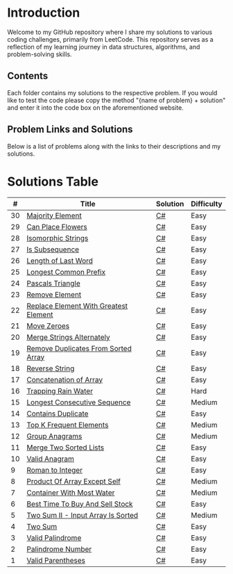 # **Introduction**

Welcome to my GitHub repository where I share my solutions to various coding challenges, primarily from LeetCode. This repository serves as a reflection of my learning journey in data structures, algorithms, and problem-solving skills.

## **Contents**

Each folder contains my solutions to the respective problem. If you would like to test the code please copy the method "{name of problem} + solution" and enter it into the code box on the aforementioned website.

## **Problem Links and Solutions**

Below is a list of problems along with the links to their descriptions and my solutions.



Solutions Table
========
| # | Title | Solution | Difficulty |
|---| ----- | -------- | ---------- |
|30| [Majority Element](https://leetcode.com/problems/majority-element/)| [C#](./ClassLibraryProblemSolutions/LeetCodeSolutions/MajorityElement.cs) |Easy|
|29| [Can Place Flowers](https://leetcode.com/problems/can-place-flowers/)| [C#](./ClassLibraryProblemSolutions/LeetCodeSolutions/CanPlaceFlowers.cs) |Easy|
|28| [Isomorphic Strings](https://leetcode.com/problems/isomorphic-strings/)| [C#](./ClassLibraryProblemSolutions/LeetCodeSolutions/IsomorphicStrings.cs) |Easy|
|27| [Is Subsequence](https://leetcode.com/problems/is-subsequence/)| [C#](./ClassLibraryProblemSolutions/LeetCodeSolutions/IsSubsequence.cs) |Easy|
|26| [Length of Last Word](https://leetcode.com/problems/length-of-last-word/)| [C#](./ClassLibraryProblemSolutions/LeetCodeSolutions/LengthOfLastWord.cs) |Easy|
|25| [Longest Common Prefix](https://leetcode.com/problems/longest-common-prefix/)| [C#](./ClassLibraryProblemSolutions/LeetCodeSolutions/LongestCommonPrefix.cs) |Easy|
|24| [Pascals Triangle](https://leetcode.com/problems/pascals-triangle)| [C#](./ClassLibraryProblemSolutions/LeetCodeSolutions/PascalsTriangle.cs) |Easy|
|23| [Remove Element](https://leetcode.com/problems/remove-element/)| [C#](./ClassLibraryProblemSolutions/LeetCodeSolutions/RemoveElement.cs) |Easy|
|22| [Replace Element With Greatest Element ](https://leetcode.com/problems/replace-elements-with-greatest-element-on-right-side/)| [C#](./ClassLibraryProblemSolutions/LeetCodeSolutions/ReplaceElementswithGreatestElementonRightSide.cs) |Easy|
|21| [Move Zeroes](https://leetcode.com/problems/move-zeroes/)| [C#](./ClassLibraryProblemSolutions/LeetCodeSolutions/MoveZeroes.cs) |Easy|
|20| [Merge Strings Alternately](https://leetcode.com/problems/merge-strings-alternately/)| [C#](./ClassLibraryProblemSolutions/LeetCodeSolutions/MergeStringsAlternately.cs) |Easy|
|19| [Remove Duplicates From Sorted Array](https://leetcode.com/problems/remove-duplicates-from-sorted-array)| [C#](./ClassLibraryProblemSolutions/LeetCodeSolutions/RemoveDuplicatesFromSortedArray.cs) |Easy|
|18| [Reverse String](https://leetcode.com/problems/reverse-string/)| [C#](./ClassLibraryProblemSolutions/LeetCodeSolutions/ReverseString.cs) |Easy|
|17| [Concatenation of Array](https://leetcode.com/problems/concatenation-of-array/description//)| [C#](./ClassLibraryProblemSolutions/LeetCodeSolutions/ConcatenationOfArray.cs) |Easy|
|16| [Trapping Rain Water](https://leetcode.com/problems/trapping-rain-water/)| [C#](./ClassLibraryProblemSolutions/LeetCodeSolutions/TrappingRainWater.cs) |Hard|
|15| [Longest Consecutive Sequence](https://leetcode.com/problems/longest-consecutive-sequence/)| [C#](./ClassLibraryProblemSolutions/LeetCodeSolutions/LongestConsecutiveSequence.cs) |Medium|
|14| [Contains Duplicate](https://leetcode.com/problems/contains-duplicate/)| [C#](./ClassLibraryProblemSolutions/LeetCodeSolutions/ContainsDuplicates.cs) |Easy|
|13| [Top K Frequent Elements](https://leetcode.com/problems/top-k-frequent-elements/)| [C#](./ClassLibraryProblemSolutions/LeetCodeSolutions/TopKFrequentElements.cs) |Medium|
|12| [Group Anagrams](https://leetcode.com/problems/group-anagrams/)| [C#](./ClassLibraryProblemSolutions/LeetCodeSolutions/GroupAnagrams.cs) |Medium|
|11| [Merge Two Sorted Lists](https://leetcode.com/problems/merge-two-sorted-lists/)| [C#](./ClassLibraryProblemSolutions/LeetCodeSolutions/MergeTwoSortedLists.cs) |Easy|
|10| [Valid Anagram](https://leetcode.com/problems/valid-anagram/)| [C#](./ClassLibraryProblemSolutions/LeetCodeSolutions/ValidAnagram.cs) |Easy|
|9| [Roman to Integer](https://leetcode.com/problems/roman-to-integer)| [C#](./ClassLibraryProblemSolutions/LeetCodeSolutions/RomanToInteger.cs) |Easy|
|8| [Product Of Array Except Self](https://leetcode.com/problems/product-of-array-except-self/)| [C#](./ClassLibraryProblemSolutions/LeetCodeSolutions/ProductOfArrayExeptSelf.cs) |Medium|
|7| [Container With Most Water](https://leetcode.com/problems/container-with-most-water)| [C#](./ClassLibraryProblemSolutions/LeetCodeSolutions/ContainerWithMostWater.cs) |Medium|
|6| [Best Time To Buy And Sell Stock](https://leetcode.com/problems/best-time-to-buy-and-sell-stock/)| [C#](./ClassLibraryProblemSolutions/LeetCodeSolutions/BestTimeToBuyAndSellStock.cs) |Easy|
|5| [Two Sum II - Input Array Is Sorted](https://leetcode.com/problems/two-sum-ii-input-array-is-sorted)| [C#](./ClassLibraryProblemSolutions/LeetCodeSolutions/TwoSumII.cs) |Medium|
|4| [Two Sum](https://leetcode.com/problems/two-sum)| [C#](./ClassLibraryProblemSolutions/LeetCodeSolutions/TwoSumSolution.cs) |Easy|
|3| [Valid Palindrome](https://leetcode.com/problems/valid-palindrome/)| [C#](./ClassLibraryProblemSolutions/LeetCodeSolutions/ValidPalindrome.cs) |Easy|
|2| [Palindrome Number](https://leetcode.com/problems/palindrome-number/)| [C#](./ClassLibraryProblemSolutions/LeetCodeSolutions/PalindromeNumber.cs) |Easy|
|1| [Valid Parentheses](https://leetcode.com/problems/valid-parentheses/)| [C#](./ClassLibraryProblemSolutions/LeetCodeSolutions/ValidParentheses.cs) |Easy|
